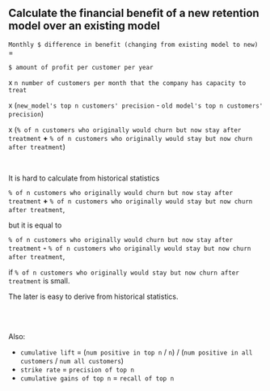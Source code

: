 ## Calculate the financial benefit of a new retention model over an existing model

`Monthly $ difference in benefit (changing from existing model to new)` =

`$ amount of profit per customer per year`

x `n number of customers per month that the company has capacity to treat`

x (`new_model's top n customers' precision` - `old model's top n customers' precision`)

x (`% of n customers who originally would churn but now stay after treatment` **+** `% of n customers who originally would stay but now churn after treatment`)

<br>

It is hard to calculate from historical statistics

`% of n customers who originally would churn but now stay after treatment` **+** `% of n customers who originally would stay but now churn after treatment`,

but it is equal to

`% of n customers who originally would churn but now stay after treatment` **-** `% of n customers who originally would stay but now churn after treatment`,

if `% of n customers who originally would stay but now churn after treatment` is small.

The later is easy to derive from historical statistics.

<br>
<br>

Also:

- `cumulative lift` = (`num positive in top n` / `n`) / (`num positive in all customers` / `num all customers`)
- `strike rate` = `precision of top n`
- `cumulative gains of top n` = `recall of top n`
